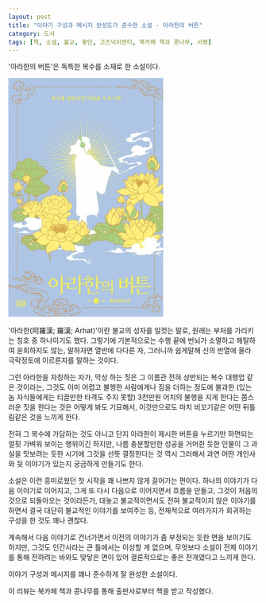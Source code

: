 ```yaml
---
layout: post
title: "이야기 구성과 메시지 완성도가 준수한 소설 - 아라한의 버튼"
category: 도서
tags: [책, 소설, 불교, 홍단, 고즈넉이엔티, 북카페 책과 콩나무, 서평]
---
```


'아라한의 버튼'은
독특한 복수를 소재로 한 소설이다.

![표지](/images/arhats-button-book-h480.jpg)

'아라한(阿羅漢; 羅漢; Arhat)'이란 불교의 성자를 일컷는 말로,
원래는 부처를 가리키는 칭호 중 하나이기도 했다.
그렇기에 기본적으로는 수행 끝에 번뇌가 소멸하고 해탈하여 윤회하지도 않는,
말하자면 열반에 다다른 자,
그러니까 쉽게말해 신의 반열에 올라 극락정토에 이르른자를 말하는 것이다.

그런 아라한을 자칭하는 자가,
막상 하는 짓은 그 이름관 전혀 상반되는 복수 대행업 같은 것이라는,
그것도 이미 어렵고 불행한 사람에게나 짐을 더하는 정도에 불과한
(있는 놈 자식들에게는 티끌만한 타격도 주지 못할)
3천만원 어치의 불행을 지게 한다는 쫌스러운 짓을 한다는 것은
어떻게 봐도 기묘해서,
이것만으로도 마치 비꼬기같은 어떤 뒤틀림같은 것을 느끼게 한다.

전혀 그 복수에 가담하는 것도 아니고
단지 아라한이 제시한 버튼을 누르기만 하면되는
얼핏 가벼워 보이는 행위이긴 하지만,
나름 충분할만한 성공을 거머쥔 듯한 인물이
그 과실을 맛보려는 듯한 시기에
그것을 선뜻 결정한다는 것 역시 그러해서
과연 어떤 개인사와 뒷 이야기가 있는지 궁금하게 만들기도 한다.

소설은 이런 흥미로웠던 첫 시작을 꽤 나쁘지 않게 끌어가는 편이다.
하나의 이야기가 다음 이야기로 이어지고,
그게 또 다시 다음으로 이어지면서 흐름을 만들고,
그것이 처음의 것으로 되돌아오는 것이라든가,
대놓고 불교적이면서도 전혀 불교적이지 않은 이야기를 하면서
결국 대단히 불교적인 이야기를 보여주는 등,
전체적으로 여러가지가 회귀하는 구성을 한 것도 꽤나 괜찮다.

계속해서 다음 이야기로 건너가면서
이전의 이야기가 좀 부정되는 듯한 면을 보이기도 하지만,
그것도 인간사라는 큰 틀에서는 이상할 게 없으며,
무엇보다 소설이 전체 이야기를 통해 전하려는 바와도 맞닿은 면이 있어
결론적으로는 <!-- 의도된 빌드업이라 할만한 --> 좋은 전개였다고 느끼게 한다.

이야기 구성과 메시지를 꽤나 준수하게 잘 완성한 소설이다.



<div class="im im-info">
이 리뷰는 북카페 책과 콩나무를 통해 출판사로부터 책을 받고 작성했다.
</div>
